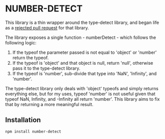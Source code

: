 # NUMBER-DETECT #

This library is a thin wrapper around the type-detect library, and began life as a [rejected pull request](https://github.com/chaijs/type-detect/pull/92) for that library.

The library exposes a single function - numberDetect - which follows the following logic:

1. If the typeof the parameter passed is not equal to 'object' or 'number' return the typeof.
2. If the typeof is 'object' and that object is null, return 'null', otherwise pass it to the type-detect library.
3. If the typeof is 'number', sub-divide that type into 'NaN', 'Infinity', and 'number'.

The type-detect library only deals with 'object' typeofs and simply returns everything else, but for my uses, typeof 'number' is not useful given that typeof NaN, Infinity, and -Infinity all return 'number'.  This library aims to fix that by returning a more meaningful result.

## Installation

```Bash
npm install number-detect
```
